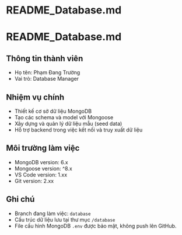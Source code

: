 # README_Database.md
# README_Database.md

## Thông tin thành viên
- Họ tên: Phạm Đang Trường
- Vai trò: Database Manager

## Nhiệm vụ chính
- Thiết kế cơ sở dữ liệu MongoDB
- Tạo các schema và model với Mongoose
- Xây dựng và quản lý dữ liệu mẫu (seed data)
- Hỗ trợ backend trong việc kết nối và truy xuất dữ liệu

## Môi trường làm việc
- MongoDB version: 6.x
- Mongoose version: ^8.x
- VS Code version: 1.xx
- Git version: 2.xx

## Ghi chú
- Branch đang làm việc: `database`
- Cấu trúc dữ liệu lưu tại thư mục `/database`
- File cấu hình MongoDB `.env` được bảo mật, không push lên GitHub.
